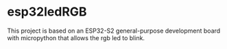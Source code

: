 # esp32ledRGB
This project is based on an ESP32-S2 general-purpose development board with micropython that allows the rgb led to blink.
